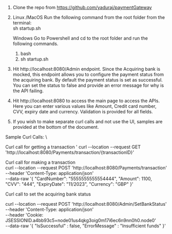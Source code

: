 1. Clone the repo from https://github.com/yaduraj/paymentGateway 
2. Linux /MacOS
   Run the following command from the root folder from the terminal: \
   sh startup.sh

   Windows
   Go to Powershell and cd to the root folder and run the following commands.
   1. bash
   2. sh startup.sh
3. Hit http://localhost:8080/Admin endpoint. Since the Acquiring bank is mocked, this endpoint allows you to configure the payment status from the acquiring bank. By default the payment status is set as successful.
   You can set the status to false and provide an error message for why is the API failing.
4. Hit http://localhost:8080 to access the main page to access the APIs.
   Here you can enter various values like Amount, Credit card number, CVV, expiry date and currency. Validation is provided for all fields.
5. If you wish to make separate curl calls and not use the UI, samples are provided at the bottom of the document.


Sample Curl Calls: \

Curl call for getting a transaction '
curl --location --request GET 'http://localhost:8080/Payments/transaction/{transactionID}'



Curl call for making a transaction \
curl --location --request POST 'http://localhost:8080/Payments/transaction' \
--header 'Content-Type: application/json' \
--data-raw '{
    "CardNumber": "5555555555554444",
    "Amount": 1100,
    "CVV": "444",
    "ExpiryDate": "11/2023",
    "Currency": "GBP"
}'

Curl call to set the acquiring bank status

curl --location --request POST 'http://localhost:8080/Admin/SetBankStatus' \
--header 'Content-Type: application/json' \
--header 'Cookie: JSESSIONID.a4bb93c5=node01us4qkg3oig0m17i6ec6n9nn0h0.node0' \
--data-raw '{
    "IsSuccessful" : false,
    "ErrorMessage" : "Insufficient funds"
}'


